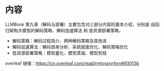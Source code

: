 # 内容

LLMBook 第九章（解码与部署）主要包含对三部分内容的基本介绍，分别是 自回归架构大模型的解码策略、解码加速算法
和 低资源部署策略。

* 解码策略：解码过程简介、两种解码策略及其改进
* 解码加速算法：解码效率分析、系统层面优化、解码策略优化
* 低资源部署策略：模型量化、模型蒸馏、模型剪枝

overleaf 链接：https://cn.overleaf.com/read/rmtyssjvrhxy#93013b

